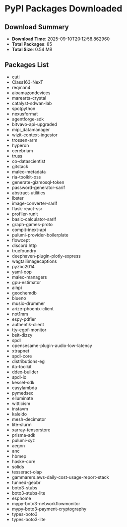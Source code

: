 # PyPI Packages Downloaded

## Download Summary
- **Download Time**: 2025-09-10T20:12:58.862960
- **Total Packages**: 85
- **Total Size**: 0.54 MB

## Packages List
- cuti
- Class163-NexT
- reqman4
- aioamazondevices
- marearts-crystal
- catalyst-sdwan-lab
- spotpython
- nexusformat
- agentforge-sdk
- bitvavo-api-upgraded
- mipi_datamanager
- wizit-context-ingestor
- trossen-arm
- hyperon
- cerebrium
- truss
- co-datascientist
- gitstack
- maleo-metadata
- ria-toolkit-oss
- generate-gizmosql-token
- password-generator-sarif
- abstract-utilities
- lbster
- image-converter-sarif
- flask-react-ssr
- profiler-runit
- basic-calculator-sarif
- graph-games-proto
- compit-inext-api
- pulumi-provider-boilerplate
- flowcept
- discord.http
- truefoundry
- deephaven-plugin-plotly-express
- wagtailimagecaptions
- pyzbc2014
- yaml-oop
- maleo-managers
- gpu-estimator
- aihpi
- geochemdb
- blueno
- music-drummer
- arize-phoenix-client
- not1mm
- espy-pdfier
- authentik-client
- tty-egpf-monitor
- bsit-dizzy
- spdl
- opensesame-plugin-audio-low-latency
- xtrapnet
- spdl-core
- distributions-eg
- ita-toolkit
- ddex-builder
- spdl-io
- kessel-sdk
- easylambda
- pymedsec
- elluminate
- witticism
- instavm
- kaleido
- mesh-decimator
- lite-slurm
- xarray-tensorstore
- prisma-sdk
- pulumi-xyz
- aegon
- anc
- hbmep
- haske-core
- solids
- tesseract-olap
- gammarers.aws-daily-cost-usage-report-stack
- tunned-geobr
- boto3-stubs
- boto3-stubs-lite
- esphome
- mypy-boto3-networkflowmonitor
- mypy-boto3-payment-cryptography
- types-boto3
- types-boto3-lite

